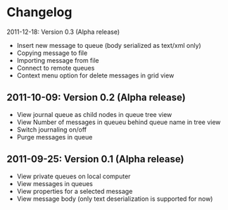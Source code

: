 Changelog
=========

2011-12-18: Version 0.3 (Alpha release)
* Insert new message to queue (body serialized as text/xml only)
* Copying message to file
* Importing message from file
* Connect to remote queues
* Context menu option for delete messages in grid view

2011-10-09: Version 0.2 (Alpha release)
---------------------------------------
* View journal queue as child nodes in queue tree view
* View Number of messages in queueu behind queue name in tree view
* Switch journaling on/off
* Purge messages in queue

2011-09-25: Version 0.1 (Alpha release)
---------------------------------------
* View private queues on local computer
* View messages in queues
* View properties for a selected message
* View message body (only text deserialization is supported for now)
